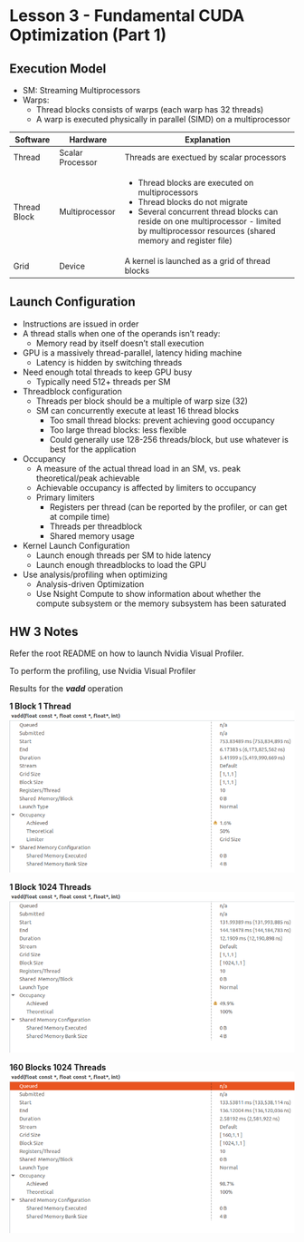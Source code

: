 # Lesson 3 - Fundamental CUDA Optimization (Part 1)

## Execution Model

- SM: Streaming Multiprocessors
- Warps:
  - Thread blocks consists of warps (each warp has 32 threads)
  - A warp is executed physically in parallel (SIMD) on a multiprocessor

| Software    | Hardware | Explanation |
| -------- | ------- | ------- |
| Thread  | Scalar Processor    | Threads are exectued by scalar processors    |
| Thread Block | Multiprocessor     | <ul><li>Thread blocks are executed on multiprocessors</li><li>Thread blocks do not migrate</li><li>Several concurrent thread blocks can reside on one multiprocessor - limited by multiprocessor resources (shared memory and register file)</li> </ul>   |
| Grid    | Device    | A kernel is launched as a grid of thread blocks    |

## Launch Configuration

- Instructions are issued in order
- A thread stalls when one of the operands isn’t ready:
  - Memory read by itself doesn’t stall execution
- GPU is a massively thread-parallel, latency hiding machine
  - Latency is hidden by switching threads
- Need enough total threads to keep GPU busy
  - Typically need 512+ threads per SM
- Threadblock configuration
  - Threads per block should be a multiple of warp size (32)
  - SM can concurrently execute at least 16 thread blocks
    - Too small thread blocks: prevent achieving good occupancy
    - Too large thread blocks: less flexible
    - Could generally use 128-256 threads/block, but use whatever is best for the application
- Occupancy
  - A measure of the actual thread load in an SM, vs. peak theoretical/peak achievable
  - Achievable occupancy is affected by limiters to occupancy
  - Primary limiters
    - Registers per thread (can be reported by the profiler, or can get at compile time)
    - Threads per threadblock
    - Shared memory usage
- Kernel Launch Configuration
  - Launch enough threads per SM to hide latency
  - Launch enough threadblocks to load the GPU
- Use analysis/profiling when optimizing
  - Analysis-driven Optimization
  - Use Nsight Compute to show information about whether the compute
subsystem or the memory subsystem has been saturated

## HW 3 Notes

Refer the root README on how to launch Nvidia Visual Profiler.

To perform the profiling, use Nvidia Visual Profiler

Results for the ***vadd*** operation

**1 Block 1 Thread**
![1 Block 1 Thread](./diagrams/1_block_1_thread.png)

**1 Block 1024 Threads**
![1 Block 1024 Threads](./diagrams/1_block_1024_threads.png)

**160 Blocks 1024 Threads**
![160 Blocks 1024 Threads](./diagrams/160_blocks_1024_threads.png)
